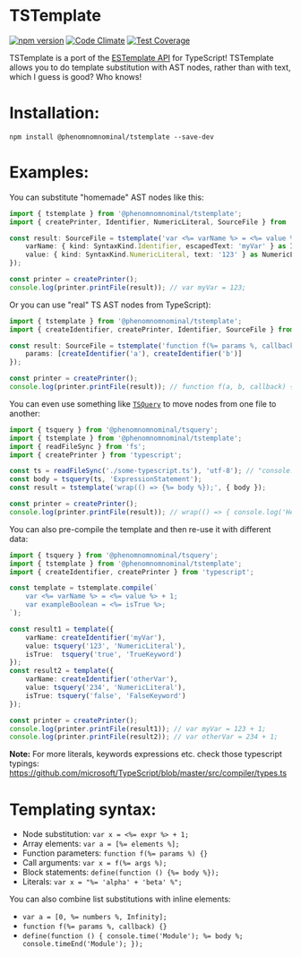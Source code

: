 # TSTemplate

[![npm version](https://img.shields.io/npm/v/@phenomnomnominal/tstemplate.svg)](https://img.shields.io/npm/v/@phenomnomnominal/tstemplate.svg)
[![Code Climate](https://codeclimate.com/github/phenomnomnominal/tstemplate/badges/gpa.svg)](https://codeclimate.com/github/phenomnomnominal/tstemplate)
[![Test Coverage](https://codeclimate.com/github/phenomnomnominal/tstemplate/coverage.svg)](https://codeclimate.com/github/phenomnomnominal/tstemplate/coverage)

TSTemplate is a port of the [ESTemplate API](https://github.com/estools/estemplate) for TypeScript! TSTemplate allows you to do template substitution with AST nodes, rather than with text, which I guess is good? Who knows!

# Installation:

```
npm install @phenomnomnominal/tstemplate --save-dev
```

# Examples:

You can substitute "homemade" AST nodes like this:

```typescript
import { tstemplate } from '@phenomnomnominal/tstemplate';
import { createPrinter, Identifier, NumericLiteral, SourceFile } from 'typescript'

const result: SourceFile = tstemplate('var <%= varName %> = <%= value %> + 1;', {
    varName: { kind: SyntaxKind.Identifier, escapedText: 'myVar' } as Identifier,
    value: { kind: SyntaxKind.NumericLiteral, text: '123' } as NumericLiteral
});

const printer = createPrinter();
console.log(printer.printFile(result)); // var myVar = 123;
```

Or you can use "real" TS AST nodes from TypeScript):

```typescript
import { tstemplate } from '@phenomnomnominal/tstemplate';
import { createIdentifier, createPrinter, Identifier, SourceFile } from 'typescript'

const result: SourceFile = tstemplate('function f(%= params %, callback) { }', { 
    params: [createIdentifier('a'), createIdentifier('b')]
});

const printer = createPrinter();
console.log(printer.printFile(result)); // function f(a, b, callback) { }
```

You can even use something like [`TSQuery`](https://github.com/phenomnomnominal/tsquery) to move nodes from one file to another:

```typescript
import { tsquery } from '@phenomnomnominal/tsquery';
import { tstemplate } from '@phenomnomnominal/tstemplate';
import { readFileSync } from 'fs';
import { createPrinter } from 'typescript';

const ts = readFileSync('./some-typescript.ts'), 'utf-8'); // "console.log('Hello World');"
const body = tsquery(ts, 'ExpressionStatement');
const result = tstemplate('wrap(() => {%= body %});', { body });

const printer = createPrinter();
console.log(printer.printFile(result)); // wrap(() => { console.log('Hello World'); });
```

You can also pre-compile the template and then re-use it with different data:

```typescript
import { tsquery } from '@phenomnomnominal/tsquery';
import { tstemplate } from '@phenomnomnominal/tstemplate';
import { createIdentifier, createPrinter } from 'typescript';

const template = tstemplate.compile(`
    var <%= varName %> = <%= value %> + 1;
    var exampleBoolean = <%= isTrue %>;
`);

const result1 = template({
    varName: createIdentifier('myVar'),
    value: tsquery('123', 'NumericLiteral'),
    isTrue:  tsquery('true', 'TrueKeyword')
});
const result2 = template({
    varName: createIdentifier('otherVar'),
    value: tsquery('234', 'NumericLiteral'),
    isTrue: tsquery('false', 'FalseKeyword')
});

const printer = createPrinter();
console.log(printer.printFile(result1)); // var myVar = 123 + 1;
console.log(printer.printFile(result2)); // var otherVar = 234 + 1;
```
**Note:** For more literals, keywords expressions etc. check those typescript typings: https://github.com/microsoft/TypeScript/blob/master/src/compiler/types.ts 

# Templating syntax:
  * Node substitution: `var x = <%= expr %> + 1;`
  * Array elements: `var a = [%= elements %];`
  * Function parameters: `function f(%= params %) {}`
  * Call arguments: `var x = f(%= args %);`
  * Block statements: `define(function () {%= body %});`
  * Literals: `var x = "%= 'alpha' + 'beta' %";`

You can also combine list substitutions with inline elements:
  * `var a = [0, %= numbers %, Infinity];`
  * `function f(%= params %, callback) {}`
  * `define(function () { console.time('Module'); %= body %; console.timeEnd('Module'); });`
